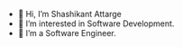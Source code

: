 - 👋 Hi, I’m Shashikant Attarge
- 👀 I’m interested in Software Development.
- 🌱 I’m a Software Engineer.

<!---
shashiattarge/shashiattarge is a ✨ special ✨ repository because its `README.md` (this file) appears on your GitHub profile.
You can click the Preview link to take a look at your changes.
--->
